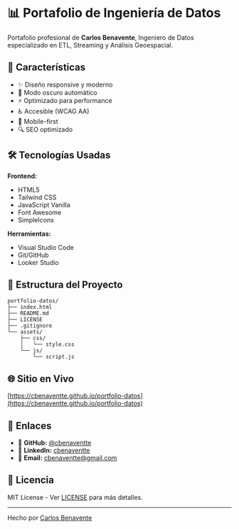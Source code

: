 # 📊 Portafolio de Ingeniería de Datos

Portafolio profesional de **Carlos Benavente**, Ingeniero de Datos especializado en ETL, Streaming y Análisis Geoespacial.

## 🚀 Características

- ✨ Diseño responsive y moderno
- 🌙 Modo oscuro automático
- ⚡ Optimizado para performance
- ♿ Accesible (WCAG AA)
- 📱 Mobile-first
- 🔍 SEO optimizado

## 🛠️ Tecnologías Usadas

**Frontend:**
- HTML5
- Tailwind CSS
- JavaScript Vanilla
- Font Awesome
- SimpleIcons

**Herramientas:**
- Visual Studio Code
- Git/GitHub
- Looker Studio

## 📂 Estructura del Proyecto

```
portfolio-datos/
├── index.html
├── README.md
├── LICENSE
├── .gitignore
└── assets/
    ├── css/
    │   └── style.css
    └── js/
        └── script.js
```


## 🌐 Sitio en Vivo

[https://cbenaventte.github.io/portfolio-datos](https://cbenaventte.github.io/portfolio-datos)

## 🔗 Enlaces

- 🐙 **GitHub:** [@cbenaventte](https://github.com/cbenaventte)
- 💼 **LinkedIn:** [cbenaventte](https://www.linkedin.com/in/cbenaventte/)
- 📧 **Email:** cbenaventte@gmail.com

## 📝 Licencia

MIT License - Ver [LICENSE](LICENSE) para más detalles.

---

Hecho por [Carlos Benavente](https://github.com/cbenaventte)